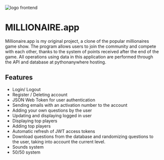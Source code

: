 ![logo frontend](https://github.com/Grzegorz96/millionaire-app-frontend/assets/129303867/1b1610c8-d435-47a3-92be-df9ce009fef5)
# MILLIONAIRE.app

Millionaire.app is my original project, a clone of the popular millionaires game show. The program allows users to join the community and compete with each other, thanks to the system of points received after the end of the game. All operations using data in this application are performed through the API and database at pythonanywhere hosting. 

## Features

- Login/ Logout
- Register / Deleting account
- JSON Web Token for user authentication
- Sending emails with an activation number to the account
- Adding your own questions by the user
- Updating and displaying logged in user 
- Displaying top players
- Adding top players
- Automatic refresh of JWT access tokens
- Download questions from the database and randomizing questions to the user, taking into account the current level.
- Sounds system
- 50/50 system
